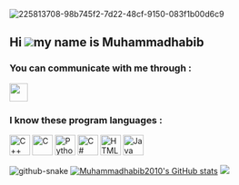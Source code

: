 [](https://www.google.com/imgres?q=gif%20chelovek%20s%20noutbukom&imgurl=https%3A%2F%2Fmedia.tenor.com%2F2HUC8r12sCIAAAAj%2Fbubu-bubu-dudu.gif&imgrefurl=https%3A%2F%2Ftenor.com%2Fsearch%2Flaptop-gifs&docid=SGjCNcsNvoj-2M&tbnid=SThdyYXzwMhQyM&vet=12ahUKEwjF4srezPKIAxWxHhAIHcVxH7cQM3oECG4QAA..i&w=200&h=200&hcb=2&ved=2ahUKEwjF4srezPKIAxWxHhAIHcVxH7cQM3oECG4QAA)
![225813708-98b745f2-7d22-48cf-9150-083f1b00d6c9](https://github.com/user-attachments/assets/dd18b428-fa8e-4286-805c-f473f1779521)
## Hi ![](https://user-images.githubusercontent.com/18350557/176309783-0785949b-9127-417c-8b55-ab5a4333674e.gif)my name is Muhammadhabib

### You can communicate with me through : 
<p align="left"> <a href="https://www.github.com/Muhammadhabib2010" target="_blank" rel="noreferrer"> <picture> <source media="(prefers-color-scheme: dark)" srcset="https://raw.githubusercontent.com/danielcranney/readme-generator/main/public/icons/socials/github-dark.svg" /> <source media="(prefers-color-scheme: light)" srcset="https://raw.githubusercontent.com/danielcranney/readme-generator/main/public/icons/socials/github.svg" /> <img src="https://raw.githubusercontent.com/danielcranney/readme-generator/main/public/icons/socials/github.svg" width="32" height="32" /> </picture> </a></p>

### I know these program languages :
<p align="left">
<a href="https://docs.microsoft.com/en-us/cpp/?view=msvc-170" target="_blank" rel="noreferrer"><img src="https://raw.githubusercontent.com/danielcranney/readme-generator/main/public/icons/skills/cplusplus-colored.svg" width="36" height="36" alt="C++" /></a>
<a href="https://docs.microsoft.com/en-us/cpp/?view=msvc-170" target="_blank" rel="noreferrer"><img src="https://raw.githubusercontent.com/danielcranney/readme-generator/main/public/icons/skills/c-colored.svg" width="36" height="36" alt="C" /></a>
<a href="https://www.python.org/" target="_blank" rel="noreferrer"><img src="https://raw.githubusercontent.com/danielcranney/readme-generator/main/public/icons/skills/python-colored.svg" width="36" height="36" alt="Python" /></a>
<a href="https://docs.microsoft.com/en-us/dotnet/csharp/" target="_blank" rel="noreferrer"><img src="https://raw.githubusercontent.com/danielcranney/readme-generator/main/public/icons/skills/csharp-colored.svg" width="36" height="36" alt="C#" /></a>
<a href="https://html.com/" target="_blank" rel="noreferrer"><img src="https://raw.githubusercontent.com/danielcranney/readme-generator/main/public/icons/skills/html5-colored.svg" width="36" height="36" alt="HTML5" /></a>
<a href="https://www.java.com/" target="_blank" rel="noreferrer"><img src="https://raw.githubusercontent.com/danielcranney/readme-generator/main/public/icons/skills/java-colored.svg" width="36" height="36" alt="Java" /></a>
</p>


![github-snake](https://github.com/user-attachments/assets/c0450ac8-7cdf-449b-a63b-dcbb653b9cb6)
<a href="http://www.github.com/Muhammadhabib2010"><img src="https://github-readme-stats.vercel.app/api?username=Muhammadhabib2010&show_icons=true&hide=&count_private=true&title_color=3382ed&text_color=ffffff&icon_color=facc15&bg_color=000000&hide_border=true&show_icons=true" alt="Muhammadhabib2010's GitHub stats" /></a>  <a href="http://www.github.com/Muhammadhabib2010"><img src="https://github-readme-streak-stats.herokuapp.com/?user=Muhammadhabib2010&stroke=ffffff&background=000000&ring=3382ed&fire=3382ed&currStreakNum=ffffff&currStreakLabel=3382ed&sideNums=ffffff&sideLabels=ffffff&dates=ffffff&hide_border=true" /></a> 
